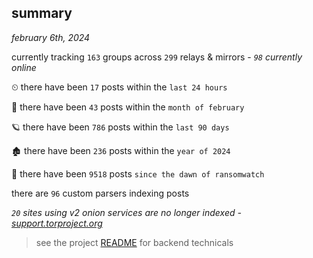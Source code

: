 
## summary
_february 6th, 2024_

currently tracking `163` groups across `299` relays & mirrors - _`98` currently online_

⏲ there have been `17` posts within the `last 24 hours`

🦈 there have been `43` posts within the `month of february`

🪐 there have been `786` posts within the `last 90 days`

🏚 there have been `236` posts within the `year of 2024`

🦕 there have been `9518` posts `since the dawn of ransomwatch`

there are `96` custom parsers indexing posts

_`20` sites using v2 onion services are no longer indexed - [support.torproject.org](https://support.torproject.org/onionservices/v2-deprecation/)_

> see the project [README](https://github.com/joshhighet/ransomwatch#ransomwatch--) for backend technicals
